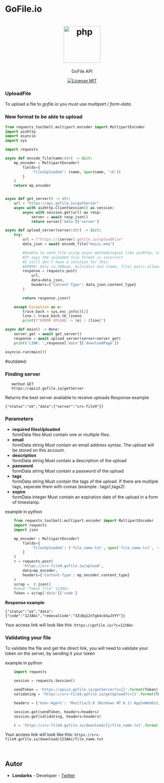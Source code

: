 # GoFile.io

<h1 align="center">
  <img src="https://gofile.io/dist/img/logo-big.png" alt="php" width="120">
</h1>
<p align="center">GoFile API </p>

<p align="center">
  <a href="https://opensource.org/licenses/MIT">
    <img src="https://img.shields.io/badge/License-MIT-blue.svg" alt="License MIT">
  </a>
</p>


### UploadFile
To upload a file to *gofile.io* you must use *multipart / form-data*.

### New format to be able to upload
```python
from requests_toolbelt.multipart.encoder import MultipartEncoder
import aiohttp
import asyncio
import sys

import requests

async def encode_file(name:str) -> dict:
    mp_encoder = MultipartEncoder(
        fields={
            'filesUploaded': (name, open(name, 'rb'))
        }
    )
    return mp_encoder


async def get_server() -> str:
    url = "https://api.gofile.io/getServer"
    async with aiohttp.ClientSession() as session:
        async with session.get(url) as resp:
            server = await resp.json()
            return server['data']['server']

async def upload_server(server:str) -> dict:
    try:
        url = f"https://{server}.gofile.io/uploadFile"
        data_json = await encode_file("music.m4a")

        #Unable to send file using async methodologies like aiohttp, some kind of weird error happens
        #It says the uploaded file format is incorrect
        #I still don't have a solution for this.
        #ERROR: Only io.IOBase, multidict and (name, file) pairs allowed, use .add_field() for passing more complex parameters
        response = requests.post(
            url,
            data=data_json, 
            headers={'Content-Type': data_json.content_type}
        )

        return response.json()

    except Exception as e:
        trace_back = sys.exc_info()[2]
        line = trace_back.tb_lineno
        print(f"ERROR UPLOAD -> {e} | {line}")

async def main() -> None:
    server_get = await get_server()
    response = await upload_server(server=server_get)
    print('LINK: ',response['data']['downloadPage'])

asyncio.run(main())

```


#outdated:
### Finding server

```
   method GET
   https://apiv2.gofile.io/getServer
```
Returns the best server available to receive uploads
Response example

```
{"status":"ok","data":{"server":"srv-file9"}}
```
### Parameters
- **required filesUploaded**<br>
formData files
Must contain one or multiple files.
- **email**<br>
formData string
Must contain an email address syntax. The upload will be stored on this account.
- **description**<br>
formData string
Must contain a description of the upload
- **password**<br>
formData string
Must contain a password of the upload
- **tags**<br>
formData string
Must contain the tags of the upload. If there are multiple tags, seperate them with comas (example : tags1,tags2)
- **expire**<br>
formData integer
Must contain an expiration date of the upload in a form of timestamp.

example in python
```python
    from requests_toolbelt.multipart.encoder import MultipartEncoder
    import requests
    import json

    mp_encoder = MultipartEncoder(
        fields={
            'filesUploaded': ('file_name.txt', open('file_name.txt', 'rb'))
        }
    )
    r = requests.post(
        'https://srv-file9.gofile.io/upload',
        data=mp_encoder, 
        headers={'Content-Type': mp_encoder.content_type}
    )
    scrap =  r.json()
    #send "Token file" 123Abc
    Token = scrap['data']['code']
```
  **Response example**
```
{"status":"ok","data":{"code":"123Abc","removalCode":"3ZcBq12nTgb4cbSwJVYY"}}
```
Your access link will look like this :`https://gofile.io/?c=123Abc`

### Validating your file
To validate the file and get the direct link, you will need to validate your token on the server, by sending it your token

example in python
```python
    import requests

    session = requests.Session()

    sendToken = 'https://apiv2.gofile.io/getServer?c={}'.format(Token)
    validating = 'https://srv-file9.gofile.io/getUpload?c={}'.format(Token)

    headers = {'User-Agent': 'Mozilla/5.0 (Windows NT 6.1) AppleWebKit/537.36 (KHTML, like Gecko) Chrome/80.0.3987.163 Safari/537.36 OPR/67.0.3575.137'}

    session.get(sendToken, headers=headers)
    session.get(validating, headers=headers)

    r = 'https://srv-file9.gofile.io/download/{}/file_name.txt'.format(Token)

```
Your access link will look like this: `https://srv-file9.gofile.io/download/123Abc/file_name.txt`

<br>

## Autor
- **Londarks** - Developer - [Twitter](https://twitter.com/londarks)
